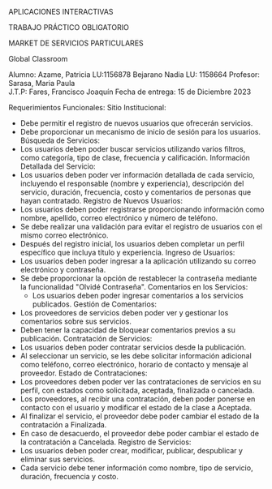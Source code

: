 APLICACIONES INTERACTIVAS

TRABAJO PRÁCTICO OBLIGATORIO

MARKET DE SERVICIOS PARTICULARES
		 	 	 				
Global Classroom 

Alumno:  Azame, Patricia LU:1156878
         Bejarano Nadia	 LU: 1158664
Profesor: Sarasa, Maria Paula	
J.T.P: Fares, Francisco Joaquín
Fecha de entrega: 15 de Diciembre 2023

Requerimientos Funcionales:
Sitio Institucional:
 - Debe permitir el registro de nuevos usuarios que ofrecerán servicios.
- Debe proporcionar un mecanismo de inicio de sesión para los usuarios.
Búsqueda de Servicios:
- Los usuarios deben poder buscar servicios utilizando varios filtros, como categoría, tipo de clase, frecuencia y calificación.
Información Detallada del Servicio:
- Los usuarios deben poder ver información detallada de cada servicio, incluyendo el responsable (nombre y experiencia), descripción del servicio, duración, frecuencia, costo y comentarios de personas que hayan contratado.
Registro de Nuevos Usuarios:
- Los usuarios deben poder registrarse proporcionando información como nombre, apellido, correo electrónico y número de teléfono.
- Se debe realizar una validación para evitar el registro de usuarios con el mismo correo electrónico.
- Después del registro inicial, los usuarios deben completar un perfil específico que incluya título y experiencia.
Ingreso de Usuarios:  
- Los usuarios deben poder ingresar a la aplicación utilizando su correo electrónico y contraseña.
- Se debe proporcionar la opción de restablecer la contraseña mediante la funcionalidad "Olvidé Contraseña".
Comentarios en los Servicios:
  	- Los usuarios deben poder ingresar comentarios a los servicios publicados.
Gestión de Comentarios:  
- Los proveedores de servicios deben poder ver y gestionar los comentarios sobre sus servicios.
- Deben tener la capacidad de bloquear comentarios previos a su publicación.
Contratación de Servicios:
- Los usuarios deben poder contratar servicios desde la publicación.
- Al seleccionar un servicio, se les debe solicitar información adicional como teléfono, correo electrónico, horario de contacto y mensaje al proveedor.
Estado de Contrataciones:
- Los proveedores deben poder ver las contrataciones de servicios en su perfil, con estados como solicitada, aceptada, finalizada o cancelada.
- Los proveedores, al recibir una contratación, deben poder ponerse en contacto con el usuario y modificar el estado de la clase a Aceptada.
- Al finalizar el servicio, el proveedor debe poder cambiar el estado de la contratación a Finalizada.
- En caso de desacuerdo, el proveedor debe poder cambiar el estado de la contratación a Cancelada.
Registro de Servicios:
- Los usuarios deben poder crear, modificar, publicar, despublicar y eliminar sus servicios.
- Cada servicio debe tener información como nombre, tipo de servicio, duración, frecuencia y costo.
